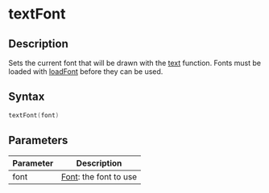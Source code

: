 # textFont

## Description

Sets the current font that will be drawn with the [text](text) function. Fonts must be loaded with [loadFont](loadFont) before they can be used.

## Syntax

```c
textFont(font)
```

## Parameters

| Parameter | Description                   |
| --------- | ----------------------------- |
| font      | [Font](font): the font to use |
